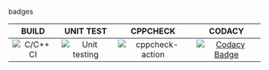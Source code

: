 badges


|BUILD|UNIT TEST|CPPCHECK|CODACY|
|:--:|:--:|:--:|:--:|
|![C/C++ CI](https://github.com/99002552/Mini_Project/workflows/C/C++%20CI/badge.svg)|![Unit testing](https://github.com/99002552/Mini_Project/workflows/Unit%20testing/badge.svg)|![cppcheck-action](https://github.com/99002552/Mini_Project/workflows/cppcheck-action/badge.svg)|[![Codacy Badge](https://api.codacy.com/project/badge/Grade/68088c5d6c7345a786ab95689b36b002)](https://app.codacy.com/manual/99002552/Mini_Project?utm_source=github.com&utm_medium=referral&utm_content=99002552/Mini_Project&utm_campaign=Badge_Grade_Dashboard)|
